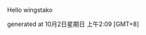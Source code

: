<!--- 
The README.md is auto-generated. Do not edit.
--->

Hello wingstako

generated at 10月2日星期日 上午2:09 [GMT+8]